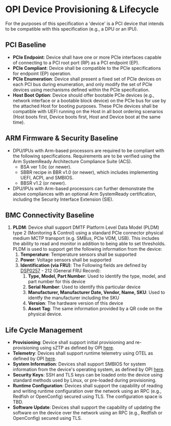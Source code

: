 # OPI Device Provisioning & Lifecycle

For the purposes of this specification a 'device' is a PCI device that intends to be compatible with this specification (e.g., a DPU or an IPU).

## PCI Baseline

- **PCIe Endpoint**: Device shall have one or more PCIe interfaces capable of connecting to a PCI root port (RP) as a PCI endpoint (EP).
- **PCIe Compliant**: Device shall be compatible to the PCIe specifications for endpoint (EP) operation.
- **PCIe Enumeration**: Device shall present a fixed set of PCIe devices on each PCI bus during enumeration, and only modify the set of PCIe devices using mechanisms defined within the PCIe specification.
- **Host Boot Option**: Device should offer bootable PCIe devices (e.g., network interface or a bootable block device) on the PCIe bus for use by the attached Host for booting purposes. These PCIe devices shall be compatible with UEFI running on the Host in all boot ordering scenarios (Host boots first, Device boots first, Host and Device boot at the same time).

## ARM Firmware & Security Baseline

- DPU/IPUs with Arm-based processors are required to be compliant with the following specifications. Requirements are to be verified using the Arm SystemReady Architecture Compliance Suite (ACS).
  - BSA ver 1.0c (or newer).
  - SBBR recipe in BBR v1.0 (or newer), which includes implementing UEFI, ACPI, and SMBIOS.
  - BBSR v1.2 (or newer).
- DPU/IPUs with Arm-based processors can further demonstrate the above compliances with an optional Arm SystemReady certification, including the Security Interface Extension (SIE).

## BMC Connectivity Baseline

1. **PLDM**: Device shall support DMTF Platform Level Data Model (PLDM) type 2 (Monitoring & Control) using a standard PCIe connector physical medium MCTP transport (e.g. SMBus, PCIe VDM, USB). This includes the ability to read and monitor in addition to being able to set thresholds. PLDM is used to support get the following information from the device:
    1. **Temperature**: Temperature sensors shall be supported
    2. **Power**: Voltage sensors shall be supported
    3. **Identification (via FRU)**: The Following fields are defined by [DSP0257](https://www.dmtf.org/sites/default/files/standards/documents/DSP0257_1.0.0.pdf) - 212 (General FRU Record):
        1. **Type, Model, Part Number**: Used to identify the type, model, and part number for this device
        2. **Serial Number**: Used to identify this particular device
        3. **Manufacturer, Manufacturer Date, Vendor, Name, SKU**: Used to identfy the manufacturer including the SKU
        4. **Version**: The hardware version of this device
        5. **Asset Tag**: The same information provided by a QR code on the physical device.

## Life Cycle Management

- **Provisioning**: Device shall support initial provisioning and re-provisioning using sZTP as defined by OPI [here](https://github.com/opiproject/sztp).
- **Telemetry**: Devices shall support runtime telemetry using OTEL as defined by OPI [here](https://github.com/opiproject/otel).
- **System Information**: Devices shall support SMBIOS for system information from the device's operating system, as defined by OPI [here](https://github.com/opiproject/opi-smbios-bridge).
- **Security Keys**: SSH and TLS keys can be loaded onto the device using standard methods used by Linux, or pre-loaded during provisioning.
- **Runtime Configuration**: Devices shall support the capability of reading and writing runtime configuration over the network using an RPC (e.g., Redfish or OpenConfig) secured using TLS. The configuration space is TBD.
- **Software Update**: Devices shall support the capability of updating the software on the device over the network using an RPC (e.g., Redfish or OpenConfig) secured using TLS.

